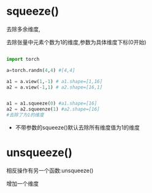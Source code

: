 # squeeze()

去除多余维度,

去除张量中元素个数为1的维度,参数为具体维度下标(0开始)

```py

import torch

a=torch.randn(4,4) #[4,4]

a1 = a.view(1,-1) # a1.shape=[1,16]
a2 = a.view(-1,1) # a2.shape=[16,1]


a1 = a1.squeeze(0) #a1.shape=[16]
a2 = a2.squeenze(1) #a2.shape=[16]
#去除了为1的维度

```

- 不带参数的squeeze()默认去除所有维度值为1的维度


# unsqueeze()
相反操作有另一个函数:unsqueeze()

增加一个维度
